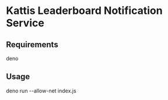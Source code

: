 # Kattis Leaderboard Notification Service

## Requirements

deno

## Usage

deno run --allow-net index.js <university> <username>
